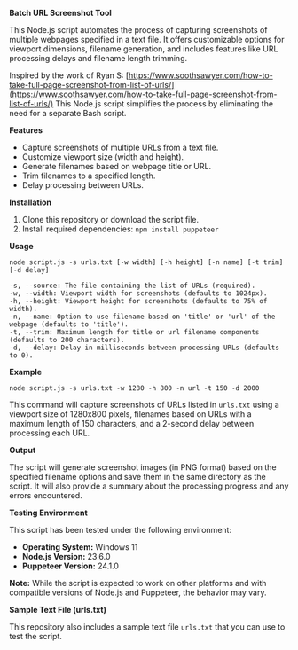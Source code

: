 **Batch URL Screenshot Tool**

This Node.js script automates the process of capturing screenshots of multiple webpages specified in a text file. It offers customizable options for viewport dimensions, filename generation, and includes features like URL processing delays and filename length trimming.

Inspired by the work of Ryan S: [https://www.soothsawyer.com/how-to-take-full-page-screenshot-from-list-of-urls/](https://www.soothsawyer.com/how-to-take-full-page-screenshot-from-list-of-urls/) 
This Node.js script simplifies the process by eliminating the need for a separate Bash script.

**Features**

-   Capture screenshots of multiple URLs from a text file.
-   Customize viewport size (width and height).
-   Generate filenames based on webpage title or URL.
-   Trim filenames to a specified length.
-   Delay processing between URLs.


**Installation**

1.  Clone this repository or download the script file.
2.  Install required dependencies: `npm install puppeteer`


**Usage**

    node script.js -s urls.txt [-w width] [-h height] [-n name] [-t trim] [-d delay]
    
    -s, --source: The file containing the list of URLs (required).
    -w, --width: Viewport width for screenshots (defaults to 1024px).
    -h, --height: Viewport height for screenshots (defaults to 75% of width).
    -n, --name: Option to use filename based on 'title' or 'url' of the webpage (defaults to 'title').
    -t, --trim: Maximum length for title or url filename components (defaults to 200 characters).
    -d, --delay: Delay in milliseconds between processing URLs (defaults to 0).

**Example**

    node script.js -s urls.txt -w 1280 -h 800 -n url -t 150 -d 2000

This command will capture screenshots of URLs listed in `urls.txt` using a viewport size of 1280x800 pixels, filenames based on URLs with a maximum length of 150 characters, and a 2-second delay between processing each URL.

**Output**

The script will generate screenshot images (in PNG format) based on the specified filename options and save them in the same directory as the script. It will also provide a summary about the processing progress and any errors encountered.

**Testing Environment**

This script has been tested under the following environment:

-   **Operating System:** Windows 11
-   **Node.js Version:** 23.6.0
-   **Puppeteer Version:** 24.1.0

**Note:** While the script is expected to work on other platforms and with compatible versions of Node.js and Puppeteer, the behavior may vary.

**Sample Text File (urls.txt)**

This repository also includes a sample text file `urls.txt` that you can use to test the script.
